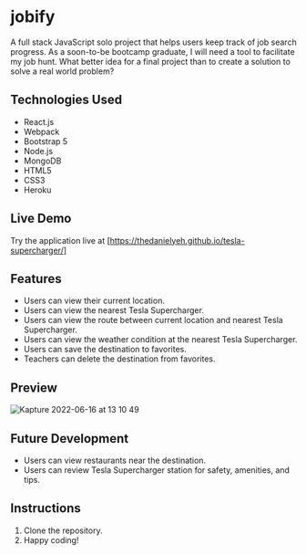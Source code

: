 # jobify

A full stack JavaScript solo project that helps users keep track of job search progress.
As a soon-to-be bootcamp graduate, I will need a tool to facilitate my job hunt. What better idea for a final project than to create a solution to solve a real world problem?

## Technologies Used
- React.js
- Webpack
- Bootstrap 5
- Node.js
- MongoDB
- HTML5
- CSS3
- Heroku

## Live Demo
Try the application live at [https://thedanielyeh.github.io/tesla-supercharger/]

## Features
- Users can view their current location.
- Users can view the nearest Tesla Supercharger.
- Users can view the route between current location and nearest Tesla Supercharger.
- Users can view the weather condition at the nearest Tesla Supercharger.
- Users can save the destination to favorites.
- Teachers can delete the destination from favorites.

## Preview
![Kapture 2022-06-16 at 13 10 49](https://user-images.githubusercontent.com/96906988/174160842-00491800-2bbb-46a3-ad82-16e6cfafe703.gif)

## Future Development
- Users can view restaurants near the destination.
- Users can review Tesla Supercharger station for safety, amenities, and tips.

## Instructions
1. Clone the repository.
2. Happy coding!
